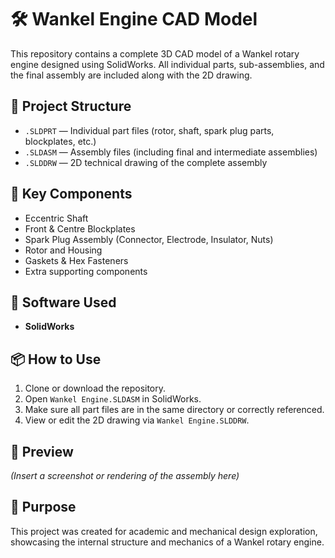 # 🛠️ Wankel Engine CAD Model

This repository contains a complete 3D CAD model of a Wankel rotary engine designed using SolidWorks. All individual parts, sub-assemblies, and the final assembly are included along with the 2D drawing.

## 📁 Project Structure

- `.SLDPRT` — Individual part files (rotor, shaft, spark plug parts, blockplates, etc.)
- `.SLDASM` — Assembly files (including final and intermediate assemblies)
- `.SLDDRW` — 2D technical drawing of the complete assembly

## 🧩 Key Components

- Eccentric Shaft  
- Front & Centre Blockplates  
- Spark Plug Assembly (Connector, Electrode, Insulator, Nuts)  
- Rotor and Housing  
- Gaskets & Hex Fasteners  
- Extra supporting components

## 🧰 Software Used

- **SolidWorks** 

## 📦 How to Use

1. Clone or download the repository.
2. Open `Wankel Engine.SLDASM` in SolidWorks.
3. Make sure all part files are in the same directory or correctly referenced.
4. View or edit the 2D drawing via `Wankel Engine.SLDDRW`.

## 📸 Preview

*(Insert a screenshot or rendering of the assembly here)*

## 🎯 Purpose

This project was created for academic and mechanical design exploration, showcasing the internal structure and mechanics of a Wankel rotary engine.
